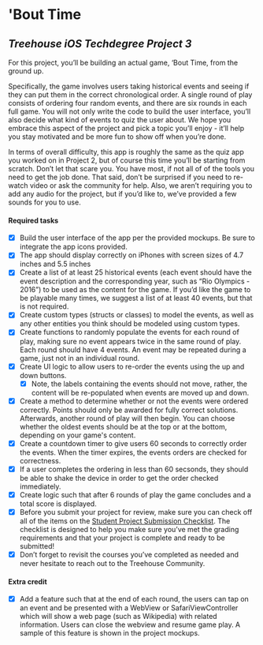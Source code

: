 # 'Bout Time
## *Treehouse iOS Techdegree Project 3*

For this project, you’ll be building an actual game, ‘Bout Time, from the ground up.

Specifically, the game involves users taking historical events and seeing if they can put them in the correct chronological order. A single round of play consists of ordering four random events, and there are six rounds in each full game. You will not only write the code to build the user interface, you’ll also decide what kind of events to quiz the user about. We hope you embrace this aspect of the project and pick a topic you’ll enjoy - it’ll help you stay motivated and be more fun to show off when you’re done.

In terms of overall difficulty, this app is roughly the same as the quiz app you worked on in Project 2, but of course this time you’ll be starting from scratch. Don’t let that scare you. You have most, if not all of of the tools you need to get the job done. That said, don’t be surprised if you need to re-watch video or ask the community for help. Also, we aren’t requiring you to add any audio for the project, but if you’d like to, we’ve provided a few sounds for you to use.

#### Required tasks

- [x] Build the user interface of the app per the provided mockups. Be sure to integrate the app icons provided.
- [x] The app should display correctly on iPhones with screen sizes of 4.7 inches and 5.5 inches
- [x] Create a list of at least 25 historical events (each event should have the event description and the corresponding year, such as “Rio Olympics - 2016”) to be used as the content for the game. If you’d like the game to be playable many times, we suggest a list of at least 40 events, but that is not required.
- [x] Create custom types (structs or classes) to model the events, as well as any other entities you think should be modeled using custom types.
- [x] Create functions to randomly populate the events for each round of play, making sure no event appears twice in the same round of play. Each round should have 4 events. An event may be repeated during a game, just not in an individual round.
- [x] Create UI logic to allow users to re-order the events using the up and down buttons.
    - [x] Note, the labels containing the events should not move, rather, the content will be re-populated when events are moved up and down.
- [x] Create a method to determine whether or not the events were ordered correctly. Points should only be awarded for fully correct solutions. Afterwards, another round of play will then begin. You can choose whether the oldest events should be at the top or at the bottom, depending on your game's content.
- [x] Create a countdown timer to give users 60 seconds to correctly order the events. When the timer expires, the events orders are checked for correctness.
- [x] If a user completes the ordering in less than 60 secsonds, they should be able to shake the device in order to get the order checked immediately.
- [x] Create logic such that after 6 rounds of play the game concludes and a total score is displayed.
- [x] Before you submit your project for review, make sure you can check off all of the items on the [Student Project Submission Checklist](http://treehouse-techdegree.s3.amazonaws.com/Student-Project-Submission-Checklist.pdf). The checklist is designed to help you make sure you’ve met the grading requirements and that your project is complete and ready to be submitted!
- [x] Don’t forget to revisit the courses you’ve completed as needed and never hesitate to reach out to the Treehouse Community.

#### Extra credit

- [x] Add a feature such that at the end of each round, the users can tap on an event and be presented with a WebView or SafariViewController which will show a web page (such as Wikipedia) with related information. Users can close the webview and resume game play. A sample of this feature is shown in the project mockups.
